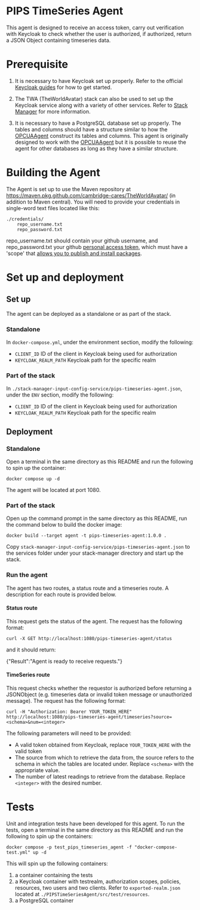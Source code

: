 # PIPS TimeSeries Agent
This agent is designed to receive an access token, carry out verification with Keycloak to check whether the user is authorized, if authorized, return a JSON Object containing timeseries data.

# Prerequisite
1. It is necessary to have Keycloak set up properly. Refer to the official [Keycloak guides](https://www.keycloak.org/guides#getting-started) for how to get started. 

2. The TWA (TheWorldAvatar) stack can also be used to set up the Keycloak service along with a variety of other services. Refer to [Stack Manager](https://github.com/TheWorldAvatar/stack/tree/main/stack-manager) for more information.

3. It is necessary to have a PostgreSQL database set up properly. The tables and columns should have a structure similar to how the [OPCUAAgent](https://github.com/cambridge-cares/TheWorldAvatar/tree/main/Agents/OPCUAAgent) construct its tables and columns. This agent is originally designed to work with the [OPCUAAgent](https://github.com/cambridge-cares/TheWorldAvatar/tree/main/Agents/OPCUAAgent) but it is possible to reuse the agent for other databases as long as they have a similar structure.

# Building the Agent
The Agent is set up to use the Maven repository at https://maven.pkg.github.com/cambridge-cares/TheWorldAvatar/ (in addition to Maven central). You will need to provide your credentials in single-word text files located like this:
```
./credentials/
    repo_username.txt
    repo_password.txt
```
repo_username.txt should contain your github username, and repo_password.txt your github [personal access token](https://docs.github.com/en/github/authenticating-to-github/creating-a-personal-access-token),
which must have a 'scope' that [allows you to publish and install packages](https://docs.github.com/en/packages/working-with-a-github-packages-registry/working-with-the-apache-maven-registry#authenticating-to-github-packages).

# Set up and deployment
## Set up
The agent can be deployed as a standalone or as part of the stack.

### Standalone
In `docker-compose.yml`, under the environment section, modify the following:
- `CLIENT_ID` ID of the client in Keycloak being used for authorization 
- `KEYCLOAK_REALM_PATH` Keycloak path for the specific realm

### Part of the stack
In `./stack-manager-input-config-service/pips-timeseries-agent.json`, under the `ENV` section, modify the following:
- `CLIENT_ID` ID of the client in Keycloak being used for authorization 
- `KEYCLOAK_REALM_PATH` Keycloak path for the specific realm

## Deployment
### Standalone
Open a terminal in the same directory as this README and run the following to spin up the container:
```
docker compose up -d
```
The agent will be located at port 1080.

### Part of the stack
Open up the command prompt in the same directory as this README, run the command below to build the docker image:
```
docker build --target agent -t pips-timeseries-agent:1.0.0 .
```
Copy `stack-manager-input-config-service/pips-timeseries-agent.json` to the services folder under your stack-manager directory and start up the stack.

### Run the agent
The agent has two routes, a status route and a timeseries route. A description for each route is provided below.

#### Status route
This request gets the status of the agent. The request has the following format:
```
curl -X GET http://localhost:1080/pips-timeseries-agent/status
```
and it should return:

{"Result":"Agent is ready to receive requests."}

#### TimeSeries route
This request checks whether the requestor is authorized before returning a JSONObject (e.g. timeseries data or invalid token message or unauthorized message). The request has the following format:
```
curl -H "Authorization: Bearer YOUR_TOKEN_HERE" http://localhost:1080/pips-timeseries-agent/timeseries?source=<schema>&num=<integer>
```

The following parameters will need to be provided:
- A valid token obtained from Keycloak, replace `YOUR_TOKEN_HERE` with the valid token
- The source from which to retrieve the data from, the source refers to the schema in which the tables are located under. Replace `<schema>` with the appropriate value.
- The number of latest readings to retrieve from the database. Replace `<integer>` with the desired number.

# Tests
Unit and integration tests have been developed for this agent. To run the tests, open a terminal in the same directory as this README and run the following to spin up the containers:
```
docker compose -p test_pips_timeseries_agent -f "docker-compose-test.yml" up -d
```

This will spin up the following containers:
1. a container containing the tests
2. a Keycloak container with testrealm, authorization scopes, policies, resources, two users and two clients. Refer to `exported-realm.json` located at `./PIPSTimeSeriesAgent/src/test/resources`.
3. a PostgreSQL container